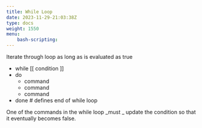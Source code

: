 ```yaml
---
title: While Loop
date: 2023-11-29-21:03:38Z
type: docs 
weight: 1550
menu: 
    bash-scripting:
---
```



Iterate through loop as long as <condition> is evaluated as true

* while [[ condition ]]
* do
  * command
  * command
  * command
* done # defines end of while loop

One of the commands in the while loop  _must _ update the condition so that it eventually becomes false.

